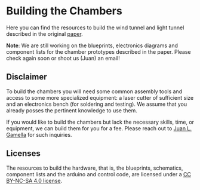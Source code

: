 # Building the Chambers

Here you can find the resources to build the wind tunnel and light tunnel described in the original [paper](https://arxiv.org/pdf/2404.11341.pdf).

**Note**: We are still working on the blueprints, electronics diagrams and component lists for the chamber prototypes described in the paper. Please check again soon or shoot us (Juan) an email!

## Disclaimer

To build the chambers you will need some common assembly tools and access to some more specialized equipment: a laser cutter of sufficient size and an electronics bench (for soldering and testing). We assume that you already posses the pertinent knowledge to use them.

If you would like to build the chambers but lack the necessary skills, time, or equipment, we can build them for you for a fee. Please reach out to [Juan L. Gamella](mailto:juan.gamella@stat.math.ethz.ch) for such inquiries.

## Licenses

The resources to build the hardware, that is, the blueprints, schematics, component lists and the arduino and control code, are licensed under a [CC BY-NC-SA 4.0 license](https://creativecommons.org/licenses/by-nc-sa/4.0/).

